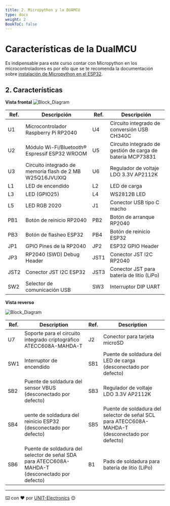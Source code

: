 ```yaml
---
title: 2. Micropython y la DUAMCU
type: docs
weight: 2
BookToC: false
---
```


# Características de la DualMCU

Es indipensable para este curso contar con Micropython en los microcontroladores es por ello que se te recomenda  la documentación sobre [instalación de Micropython en el ESP32](https://github.com/UNIT-Electronics/DualMCU-ESP32-MicroPython). 

## 2. Características

**Vista frontal** ![Block_Diagram](/docs/2-Descripcion-general/images/Front_View_DualMCU_Topology.jpg "Block Diagram")

| Ref. | Descripción | Ref. | Descripción
|----------|----------|----------|-------|
|  U1  | Microcontrolador Raspberry Pi RP2040   |   U4  | Circuito integrado de conversión USB CH340C |
|  U2  | Módulo Wi-Fi/Bluetooth® Espressif ESP32 WROOM    |   U5  | Circuito integrado de gestión de carga de batería MCP73831 |
|  U3  | Circuito integrado de memoria flash de 2 MB W25Q16JVUXIQ  |   U6  | Regulador de voltaje LDO 3.3V AP2112K |
|  L1  | LED de encendido   |   L2  | LED de carga |
|  L3  | LED (GPIO25)   |   L4  | WS2812B LED |
|  L5  | LED RGB 2020  |   J1  | Conector USB tipo C macho |
|  PB1  | Botón de reinicio RP2040   |   PB2  |  Botón de arranque RP2040 |
|  PB3  | Botón de flasheo ESP32     |   PB4  | Botón de reinicio ESP32 |
|  JP1  |GPIO Pines de la RP2040    |   JP2  | ESP32 GPIO Header |
|  JP3  |RP2040 (SWD) Debug Header    |   JST1  | Conector JST I2C RP2040  |
|  JST2  | Conector JST I2C ESP32  |   JST3  | Conector JST para batería de litio (LiPo) |
|  SW2  | Selector de comunicación USB   |   SW3  | Interruptor DIP UART |

**Vista reverso**

![Block_Diagram](/docs/2-Caracteísticas/images/Back_View_DualMCU_Topology.jpg "Block Diagram")

| Ref. | Description | Ref. | Description
|----------|----------|----------|-------|
|  U7  | Soporte para el circuito integrado criptográfico ATECC608A-MAHDA-T   |   J2  |  Conector para tarjeta microSD |
|  SW1  | Interruptor de encendido   |   SB1  | Puente de soldadura del LED de carga (desconectado por defecto) |
|  SB2  | Puente de soldadura del sensor VBUS (desconectado por defecto) |   SB3  | Regulador de voltaje LDO 3.3V AP2112K |
|  SB4  | uente de soldadura del reinicio ESP32 (desconectado por defecto)   |   SB5  |  Puente de soldadura del selector de señal SCL para ATECC608A-MAHDA-T (desconectado por defecto)|
|  SB6  | Puente de soldadura del selector de señal SDA para ATECC608A-MAHDA-T (desconectado por defecto)|   B1  |Pads de soldadura para batería de litio (LiPo) |

---
⌨️ con ❤️ por [UNIT-Electronics](https://github.com/UNIT-Electronics) 😊